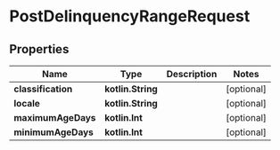 
# PostDelinquencyRangeRequest

## Properties
| Name | Type | Description | Notes |
| ------------ | ------------- | ------------- | ------------- |
| **classification** | **kotlin.String** |  |  [optional] |
| **locale** | **kotlin.String** |  |  [optional] |
| **maximumAgeDays** | **kotlin.Int** |  |  [optional] |
| **minimumAgeDays** | **kotlin.Int** |  |  [optional] |



